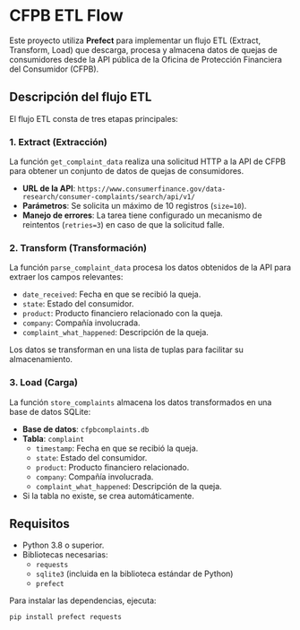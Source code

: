 # CFPB ETL Flow

Este proyecto utiliza **Prefect** para implementar un flujo ETL (Extract, Transform, Load) que descarga, procesa y almacena datos de quejas de consumidores desde la API pública de la Oficina de Protección Financiera del Consumidor (CFPB).

## Descripción del flujo ETL

El flujo ETL consta de tres etapas principales:

### 1. **Extract (Extracción)**
La función `get_complaint_data` realiza una solicitud HTTP a la API de CFPB para obtener un conjunto de datos de quejas de consumidores. 
- **URL de la API**: `https://www.consumerfinance.gov/data-research/consumer-complaints/search/api/v1/`
- **Parámetros**: Se solicita un máximo de 10 registros (`size=10`).
- **Manejo de errores**: La tarea tiene configurado un mecanismo de reintentos (`retries=3`) en caso de que la solicitud falle.

### 2. **Transform (Transformación)**
La función `parse_complaint_data` procesa los datos obtenidos de la API para extraer los campos relevantes:
- `date_received`: Fecha en que se recibió la queja.
- `state`: Estado del consumidor.
- `product`: Producto financiero relacionado con la queja.
- `company`: Compañía involucrada.
- `complaint_what_happened`: Descripción de la queja.

Los datos se transforman en una lista de tuplas para facilitar su almacenamiento.

### 3. **Load (Carga)**
La función `store_complaints` almacena los datos transformados en una base de datos SQLite:
- **Base de datos**: `cfpbcomplaints.db`
- **Tabla**: `complaint`
  - `timestamp`: Fecha en que se recibió la queja.
  - `state`: Estado del consumidor.
  - `product`: Producto financiero relacionado.
  - `company`: Compañía involucrada.
  - `complaint_what_happened`: Descripción de la queja.
- Si la tabla no existe, se crea automáticamente.

## Requisitos

- Python 3.8 o superior.
- Bibliotecas necesarias:
  - `requests`
  - `sqlite3` (incluida en la biblioteca estándar de Python)
  - `prefect`

Para instalar las dependencias, ejecuta:

```bash
pip install prefect requests
```